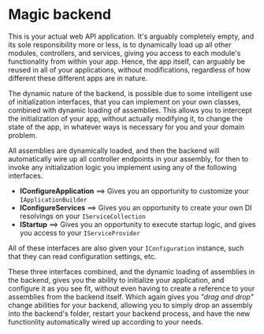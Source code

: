 
# Magic backend

This is your actual web API application. It's arguably completely empty, and its sole responsibility
more or less, is to dynamically load up all other modules, controllers, and services, giving
you access to each module's functionality from within your app. Hence, the app itself, can arguably
be reused in all of your applications, without modifications, regardless of how different these
different apps are in nature.

The dynamic nature of the backend, is possible due to some intelligent use of initialization interfaces,
that you can implement on your own classes, combined with dynamic loading of assemblies. This allows
you to intercept the initialization of your app, without actually modifying it, to change the state
of the app, in whatever ways is necessary for you and your domain problem.

All assemblies are dynamically loaded, and then the backend will automatically wire up all controller
endpoints in your assembly, for then to invoke any initialization logic you implement using any of
the following interfaces.

* __IConfigureApplication__ ==> Gives you an opportunity to customize your `IApplicationBuilder`
* __IConfigureServices__ ==> Gives you an opportunity to create your own DI resolvings on your `IServiceCollection`
* __IStartup__ ==> Gives you an opportunity to execute startup logic, and gives you access to your `IServiceProvider`

All of these interfaces are also given your `IConfiguration` instance, such that they can read
configuration settings, etc.

These three interfaces combined, and the dynamic loading of assemblies in the backend, gives you
the ability to initialize your application, and configure it as you see fit, without even having
to create a reference to your assemblies from the backend itself. Which again gives you _"drag and drop"_
change abilities for your backend, allowing you to simply drop an assembly into the backend's folder,
restart your backend process, and have the new functionlity automatically wired up according to your
needs.
